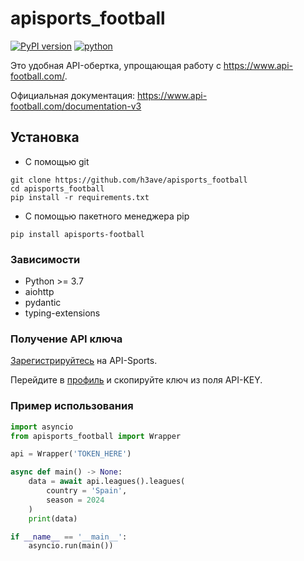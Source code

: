 # apisports_football

[![PyPI version](https://img.shields.io/pypi/v/apisports-football)](https://pypi.org/project/apisports-football)
[![python](https://img.shields.io/pypi/pyversions/apisports-football)](https://pypi.org/project/apisports-football)

Это удобная API-обертка, упрощающая работу с <https://www.api-football.com/>.

Официальная документация: <https://www.api-football.com/documentation-v3>

## Установка

* С помощью git

```console
git clone https://github.com/h3ave/apisports_football
cd apisports_football
pip install -r requirements.txt
```

* С помощью пакетного менеджера pip

```console
pip install apisports-football
```

### Зависимости

* Python >= 3.7
* aiohttp
* pydantic
* typing-extensions

### Получение API ключа

[Зарегистрируйтесь](https://dashboard.api-football.com/register) на API-Sports.

Перейдите в [профиль](https://dashboard.api-football.com/profile?access) и скопируйте ключ из поля API-KEY.

### Пример использования

```python
import asyncio
from apisports_football import Wrapper

api = Wrapper('TOKEN_HERE')

async def main() -> None:
    data = await api.leagues().leagues(
        country = 'Spain',
        season = 2024
    )
    print(data)

if __name__ == '__main__':
    asyncio.run(main())
```
